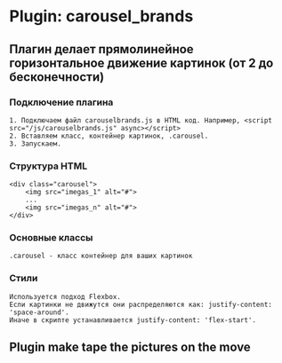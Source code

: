 # Plugin: carousel_brands
## Плагин делает прямолинейное горизонтальное движение картинок (от 2 до бесконечности)
### Подключение плагина
	1. Подключаем файл carouselbrands.js в HTML код. Например, <script src="/js/carouselbrands.js" async></script>
	2. Вставляем класс, контейнер картинок, .carousel.
	3. Запускаем.

### Структура HTML

	<div class="carousel">
		<img src="imegas_1" alt="#">
		...
		<img src="imegas_n" alt="#">
	</div>
	
### Основные классы
	.carousel - класс контейнер для ваших картинок
	
### Стили
	Используется подход Flexbox.
	Если картинки не движутся они распределяются как: justify-content: 'space-around'.
	Иначе в скрипте устанавливается justify-content: 'flex-start'.

## Plugin make tape the pictures on the move

